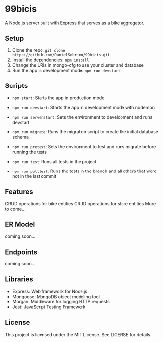 # 99bicis

A Node.js server built with Express that serves as a bike aggregator.

## Setup

1. Clone the repo: `git clone https://github.com/DanielSobrino/99bicis.git`
2. Install the dependencies: `npm install`
3. Change the URIs in mongo-cfg to use your cluster and database
4. Run the app in development mode: `npm run devstart`

## Scripts

-   `npm start`: Starts the app in production mode

-   `npm run devstart`: Starts the app in development mode with nodemon

-   `npm run serverstart`: Sets the environment to development and runs devstart

-   `npm run migrate`: Runs the migration script to create the initial database schema

-   `npm run pretest`: Sets the environment to test and runs migrate before running the tests

-   `npm run test`: Runs all tests in the project

-   `npm run pulltest`: Runs the tests in the branch and all others that were not in the last commit

## Features

CRUD operations for bike entities
CRUD operations for store entities
More to come...

## ER Model

coming soon...

## Endpoints

coming soon...

## Libraries

-   Express: Web framework for Node.js
-   Mongoose: MongoDB object modeling tool
-   Morgan: Middleware for logging HTTP requests
-   Jest: JavaScript Testing Framework

## License

This project is licensed under the MIT License. See LICENSE for details.
